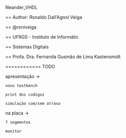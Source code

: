 Neander_VHDL

== Author: Ronaldo Dall'Agnol Veiga

==			@roniveiga

== UFRGS - Instituto de Informátic

== Sistemas Digitais

== Profa. Dra. Fernanda Gusmão de Lima Kastensmidt

============
TODO

apresentação ->

	novo testbench
	
	print dos codigos
	
	simulação com/sem atraso
	
	
na placa ->

	7 segmentos
	
	monitor
